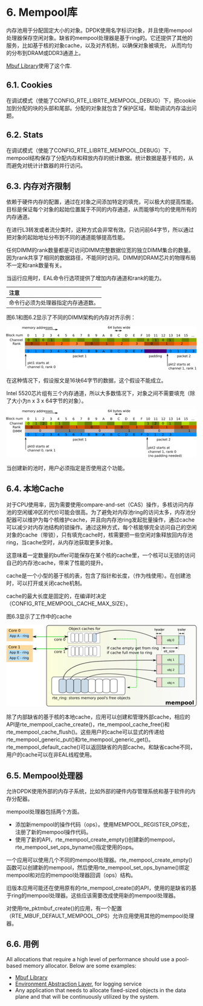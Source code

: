 
# 6. Mempool库
内存池用于分配固定大小的对象。DPDK使用名字标识对象，并且使用mempool处理器保存空闲对象。缺省的mempool处理器是基于ring的。它还提供了其他的服务，比如基于核的对象cache，以及对齐机制，以确保对象被填充， 从而均匀的分布到DRAM或DDR3通道上。

[Mbuf Library](https://github.com/gogodick/dpdk_prog_guide/blob/master/Text/7.md)使用了这个库.

## 6.1. Cookies
在调试模式（使能了CONFIG_RTE_LIBRTE_MEMPOOL_DEBUG）下，把cookie加到分配的块的头部和尾部。分配的对象就包含了保护区域，帮助调试内存溢出问题。

## 6.2. Stats
在调试模式（使能了CONFIG_RTE_LIBRTE_MEMPOOL_DEBUG）下，mempool结构保存了分配内存和释放内存的统计数据。统计数据是基于核的，从而避免对统计计数器的并行访问。

## 6.3. 内存对齐限制
依赖于硬件内存的配置，通过在对象之间添加特定的填充，可以极大的提高性能。目标是保证每个对象的起始位置属于不同的内存通道，从而能够均匀的使用所有的内存通道。

在进行L3转发或者流分类时，这种方式会非常有效。只访问前64字节，所以通过把对象的起始地址分布到不同的通道能够提高性能。

任何DIMM的rank数量都是可访问DIMM完整数据位宽的独立DIMM集合的数量。因为rank共享了相同的数据路径，不能同时访问。DIMM的DRAM芯片的物理布局不一定和rank数量有关。

当运行应用时，EAL命令行选项提供了增加内存通道和rank的能力。

| 注意|
| :---|
|命令行必须为处理器指定内存通道数。|

图6.1和图6.2显示了不同的DIMM架构的内存对齐示例：

![Fig. 6.1 Two Channels and Quad-ranked DIMM Example](https://github.com/gogodick/dpdk_prog_guide/blob/master/Image/memory-management.svg)

在这种情况下，假设报文是16块64字节的数据，这个假设不能成立。

Intel 5520芯片组有三个内存通道，所以大多数情况下，对象之间不需要填充（除了大小为n x 3 x 64字节的对象）。

![Fig. 6.2 Three Channels and Two Dual-ranked DIMM Example](https://github.com/gogodick/dpdk_prog_guide/blob/master/Image/memory-management2.svg)

当创建新的池时，用户必须指定是否使用这个功能。

## 6.4. 本地Cache
对于CPU使用率，因为需要使用compare-and-set（CAS）操作，多核访问内存池的空闲缓冲区的代价可能会很高。为了避免对内存池ring的访问太多，内存池分配器可以维护为每个核维护cache，并且向内存池ring发起批量操作，通过cache可以减少对内存池结构的锁操作。通过这种方式，每个核能够完全访问自己的空闲对象的cache（带锁），只有填充cache时，核需要把一些空闲对象释放回内存池ring，当cache空时，从内存池获取更多对象。

这意味着一定数量的buffer可能保存在某个核的cache里，一个核可以无锁的访问自己的内存池cache，带来了性能的提升。

cache是一个小型的基于核的表，包含了指针和长度，（作为栈使用）。在创建池时，可以打开或关闭cache机制。

cache的最大长度是固定的，在编译时决定（CONFIG_RTE_MEMPOOL_CACHE_MAX_SIZE）。

图6.3显示了工作中的cache

![Fig. 6.3 A mempool in Memory with its Associated Ring](https://github.com/gogodick/dpdk_prog_guide/blob/master/Image/mempool.svg)

除了内部缺省的基于核的本地cache，应用可以创建和管理外部cache，相应的API是rte_mempool_cache_create()，rte_mempool_cache_free()和rte_mempool_cache_flush()。这些用户的cache可以显式的传递给rte_mempool_generic_put()和rte_mempool_generic_get()。rte_mempool_default_cache()可以返回缺省的内部cache。和缺省cache不同，用户的cache可以在非EAL线程使用。

## 6.5. Mempool处理器
允许DPDK使用外部的内存子系统，比如外部的硬件内存管理系统和基于软件的内存分配器。

mempool处理器包括两个方面。

* 添加新mempool的操作代码（ops）。使用MEMPOOL_REGISTER_OPS宏，注册了新的mempool操作代码。
* 使用了新的API，rte_mempool_create_empty()创建新的mempool，rte_mempool_set_ops_byname()指定使用的ops。

一个应用可以使用几个不同的mempool处理器。rte_mempool_create_empty()函数可以创建新的mempool，然后使用rte_mempool_set_ops_byname()绑定mempool和对应的mempool处理器回调（ops）结构。

旧版本应用可能还在使用原有的rte_mempool_create()的API，使用的是缺省的基于ring的mempool处理器。这些应该需要改成使用新的mempool处理器。

对使用rte_pktmbuf_create()的应用，有一个配置（RTE_MBUF_DEFAULT_MEMPOOL_OPS）允许应用使用其他的mempool处理器。

## 6.6. 用例
All allocations that require a high level of performance should use a pool-based memory allocator. Below are some examples:

* [Mbuf Library](https://github.com/gogodick/dpdk_prog_guide/blob/master/Text/7.md)
* [Environment Abstraction Layer](https://github.com/gogodick/dpdk_prog_guide/blob/master/Text/3.md), for logging service
* Any application that needs to allocate fixed-sized objects in the data plane and that will be continuously utilized by the system.
